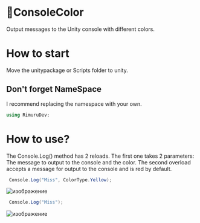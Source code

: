 # :pushpin:ConsoleColor
Output messages to the Unity console with different colors.

# How to start
Move the unitypackage or Scripts folder to unity.

## Don't forget NameSpace 
I recommend replacing the namespace with your own.
```csharp
using RimuruDev;
```
# How to use?
The Console.Log() method has 2 reloads. The first one takes 2 parameters: The message to output to the console and the color. The second overload accepts a message for output to the console and is red by default.
```csharp
 Console.Log("Miss", ColorType.Yellow);
```
![изображение](https://user-images.githubusercontent.com/85500556/206851285-d02c0fe9-6c14-4a13-b07a-98b12352c2ea.png)

```csharp
 Console.Log("Miss");   
```
![изображение](https://user-images.githubusercontent.com/85500556/206851303-b7887947-7d7b-4e0a-a1da-ec10f86bed3b.png)

